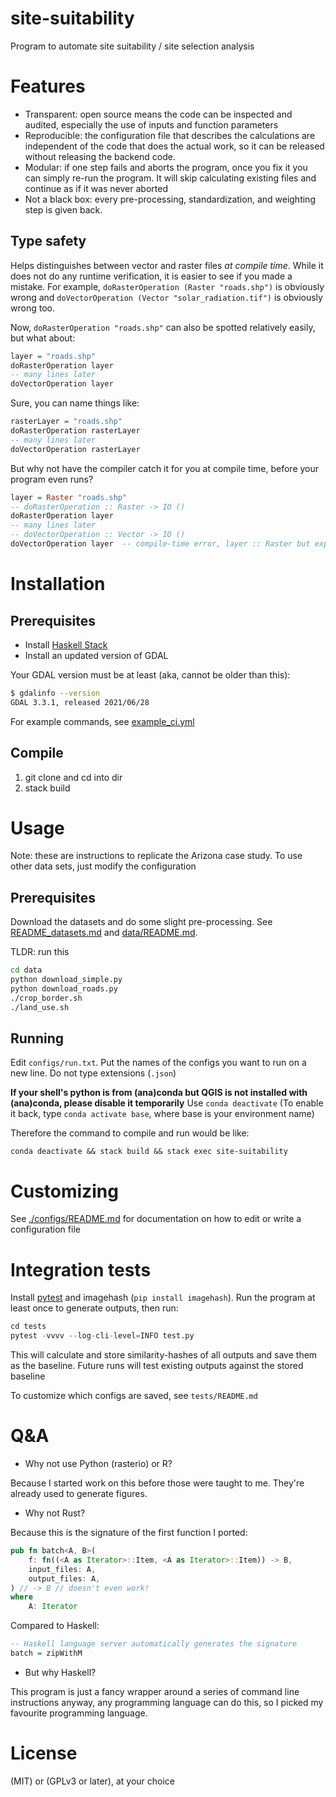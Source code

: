 # site-suitability

Program to automate site suitability / site selection analysis

# Features

- Transparent: open source means the code can be inspected and audited, especially the use of inputs and function parameters
- Reproducible: the configuration file that describes the calculations are independent of the code that does the actual work, so it can be released without releasing the backend code.
- Modular: if one step fails and aborts the program, once you fix it you can simply re-run the program. It will skip calculating existing files and continue as if it was never aborted
- Not a black box: every pre-processing, standardization, and weighting step is given back.

## Type safety

Helps distinguishes between vector and raster files *at compile time*. While it does not do any runtime verification, it is easier to see if you made a mistake. For example, `doRasterOperation (Raster "roads.shp")` is obviously wrong and `doVectorOperation (Vector "solar_radiation.tif")` is obviously wrong too.

Now, `doRasterOperation "roads.shp"` can also be spotted relatively easily, but what about:

```hs
layer = "roads.shp"
doRasterOperation layer
-- many lines later
doVectorOperation layer
```

Sure, you can name things like:

```hs
rasterLayer = "roads.shp"
doRasterOperation rasterLayer
-- many lines later
doVectorOperation rasterLayer
```

But why not have the compiler catch it for you at compile time, before your program even runs?

```hs
layer = Raster "roads.shp"
-- doRasterOperation :: Raster -> IO ()
doRasterOperation layer
-- many lines later
-- doVectorOperation :: Vector -> IO ()
doVectorOperation layer  -- compile-time error, layer :: Raster but expected Vector
```

# Installation

## Prerequisites

- Install [Haskell Stack](https://github.com/commercialhaskell/stack/)
- Install an updated version of GDAL

Your GDAL version must be at least (aka, cannot be older than this):

```sh
$ gdalinfo --version
GDAL 3.3.1, released 2021/06/28
```

For example commands, see [example_ci.yml](example_ci.yml)

## Compile

1. git clone and cd into dir
2. stack build

# Usage

Note: these are instructions to replicate the Arizona case study. To use other data sets, just modify the configuration

## Prerequisites

Download the datasets and do some slight pre-processing. See [README_datasets.md](README_datasets.md) and [data/README.md](./data/README.md).

TLDR: run this

```sh
cd data
python download_simple.py
python download_roads.py
./crop_border.sh
./land_use.sh
```

## Running

Edit `configs/run.txt`. Put the names of the configs you want to run on a new line. Do not type extensions (`.json`)

**If your shell's python is from (ana)conda but QGIS is not installed with (ana)conda, please disable it temporarily**
Use `conda deactivate`
(To enable it back, type `conda activate base`, where base is your environment name)

Therefore the command to compile and run would be like:

```
conda deactivate && stack build && stack exec site-suitability
```

# Customizing

See [./configs/README.md](./configs/README.md) for documentation on how to edit or write a configuration file

# Integration tests

Install [pytest](https://docs.pytest.org/en/6.2.x/) and imagehash (`pip install imagehash`). Run the program at least once to generate outputs, then run:

```py
cd tests
pytest -vvvv --log-cli-level=INFO test.py
```

This will calculate and store similarity-hashes of all outputs and save them as the baseline. Future runs will test existing outputs against the stored baseline

To customize which configs are saved, see `tests/README.md`

# Q&A

- Why not use Python (rasterio) or R?

Because I started work on this before those were taught to me. They're already used to generate figures.

- Why not Rust?

Because this is the signature of the first function I ported:

```rs
pub fn batch<A, B>(
    f: fn((<A as Iterator>::Item, <A as Iterator>::Item)) -> B,
    input_files: A,
    output_files: A,
) // -> B // doesn't even work!
where
    A: Iterator
```

Compared to Haskell:

```hs
-- Haskell language server automatically generates the signature
batch = zipWithM
```

- But why Haskell?

This program is just a fancy wrapper around a series of command line instructions anyway, any programming language can do this, so I picked my favourite programming language.

# License

(MIT) or (GPLv3 or later), at your choice
